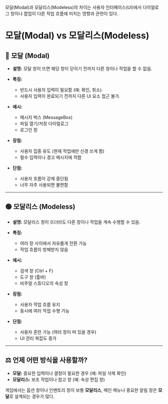 ﻿모달(Modal)과 모달리스(Modeless)의 차이는 사용자 인터페이스(UI)에서 다이얼로그 창이나 팝업이 다른 작업 흐름에 미치는 영향과 관련이 있다.

# 모달(Modal) vs 모달리스(Modeless)

## 🔵 **모달 (Modal)**
- **설명:** 모달 창이 뜨면 해당 창이 닫히기 전까지 다른 창이나 작업을 할 수 없음.
- **특징:**
  - 반드시 사용자 입력이 필요함 (예: 확인, 취소).
  - 사용자 입력이 완료되기 전까지 다른 UI 요소 접근 불가.
- **예시:**
  - 메시지 박스 (MessageBox)
  - 파일 열기/저장 다이얼로그
  - 로그인 창

- **장점:**
  - 사용자 집중 유도 (현재 작업에만 신경 쓰게 함)
  - 필수 입력이나 경고 메시지에 적합

- **단점:**
  - 사용자 흐름이 강제 중단됨
  - 너무 자주 사용되면 불편함

---

## 🟢 **모달리스 (Modeless)**
- **설명:** 모달리스 창이 뜨더라도 다른 창이나 작업을 계속 수행할 수 있음.
- **특징:**
  - 여러 창 사이에서 자유롭게 전환 가능
  - 작업 흐름이 방해받지 않음
- **예시:**
  - 검색 창 (Ctrl + F)
  - 도구 창 (툴바)
  - 비주얼 스튜디오의 속성 창

- **장점:**
  - 사용자 작업 흐름 유지
  - 동시에 여러 작업 수행 가능

- **단점:**
  - 사용자 혼란 가능 (여러 창이 떠 있을 경우)
  - UI 관리 복잡도 증가

---

## ⚖️ **언제 어떤 방식을 사용할까?**
- **모달:** 중요한 입력이나 결정이 필요한 경우 (예: 파일 삭제 확인)
- **모달리스:** 보조 작업이나 참고 창 (예: 속성 편집 창)

게임에서는 옵션 창이나 인벤토리 창이 보통 **모달리스**, 메인 메뉴나 중요한 알림 창은 **모달**로 설계되는 경우가 많다.

